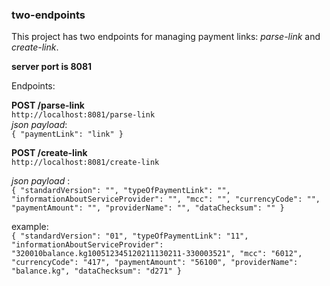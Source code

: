 ### two-endpoints


This project has two endpoints for managing payment links: _parse-link_ and _create-link_.


**server port is 8081**

Endpoints:


**POST /parse-link**  
`http://localhost:8081/parse-link`  
_json payload_:  
`
{
"paymentLink": "link"
}
`

**POST /create-link**  
`http://localhost:8081/create-link`

_json payload_ :  
`
{
"standardVersion": "",
"typeOfPaymentLink": "",
"informationAboutServiceProvider": "",
"mcc": "",
"currencyCode": "",
"paymentAmount": "",
"providerName": "",
"dataChecksum": ""
}
`

example:   
`
{
"standardVersion": "01",
"typeOfPaymentLink": "11",
"informationAboutServiceProvider": "320010balance.kg100512345120211130211-330003521",
"mcc": "6012",
"currencyCode": "417",
"paymentAmount": "56100",
"providerName": "balance.kg",
"dataChecksum": "d271"
}
`
